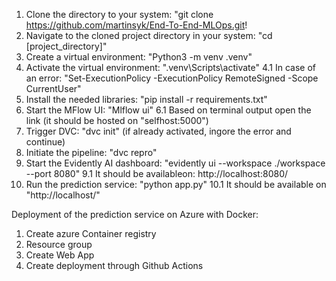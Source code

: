    1. Clone the directory to your system: "git clone https://github.com/martinsyk/End-To-End-MLOps.git!
   2. Navigate to the cloned project directory in your system: "cd [project_directory]"
   3. Create a virtual environment: "Python3 -m venv .venv"
   4. Activate the virtual environment: ".venv\Scripts\activate"
   4.1 In case of an error: "Set-ExecutionPolicy -ExecutionPolicy RemoteSigned -Scope CurrentUser"
   5. Install the needed libraries: "pip install -r requirements.txt"
   6. Start the MFlow UI: "Mlflow ui"
   6.1 Based on terminal output open the link (it should be hosted on "selfhost:5000")
   7. Trigger DVC: "dvc init" (if already activated, ingore the error and continue)
   8. Initiate the pipeline: "dvc repro"
   9. Start the Evidently AI dashboard: "evidently ui --workspace ./workspace --port 8080"
   9.1 It should be availableon: http://localhost:8080/
   10. Run the prediction service: "python app.py"
   10.1 It should be available on "http://localhost/"

Deployment of the prediction service on Azure with Docker:
   1. Create azure Container registry
   2. Resource group
   3. Create Web App
   4. Create deployment  through Github Actions

